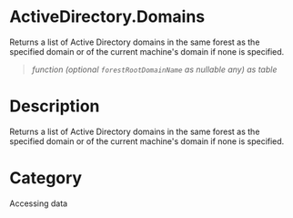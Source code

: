﻿# ActiveDirectory.Domains
Returns a list of Active Directory domains in the same forest as the specified domain or of the current machine's domain if none is specified.
> _function (optional <code>forestRootDomainName</code> as nullable any) as table_
# Description 
Returns a list of Active Directory domains in the same forest as the specified domain or of the current machine's domain if none is specified.

# Category 
Accessing data
